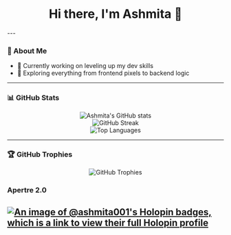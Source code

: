 <h1 align="center">Hi there, I'm Ashmita 👋</h1>
---

### 💼 About Me

- 🔭 Currently working on leveling up my dev skills
- 🌱 Exploring everything from frontend pixels to backend logic

---

### 📊 GitHub Stats

<p align="center">
  <img src="https://github-readme-stats.vercel.app/api?username=Ashmita001&show_icons=true&theme=default" alt="Ashmita's GitHub stats" />
  <br />
  <img src="https://github-readme-streak-stats.herokuapp.com/?user=Ashmita001&theme=default" alt="GitHub Streak" />
  <br />
  <img src="https://github-readme-stats.vercel.app/api/top-langs/?username=Ashmita001&layout=compact&theme=default" alt="Top Languages" />
</p>

---

### 🏆 GitHub Trophies

<p align="center">
  <img src="https://github-profile-trophy.vercel.app/?username=Ashmita001&theme=flat" alt="GitHub Trophies" />
</p>


### Apertre 2.0
[![An image of @ashmita001's Holopin badges, which is a link to view their full Holopin profile](https://holopin.me/ashmita001)](https://holopin.io/@ashmita001)
---

<!--### 📫 Let's Connect

- 📍 Based in the land of chai and code
- 📨 You can find me around here:  
  <a href="https://github.com/Ashmita001">GitHub</a> | 
  <a href="https://holopin.io/@ashmita001">Holopin</a>
-->
<!-- I promise there’s code beneath this README… somewhere… probably. -->
